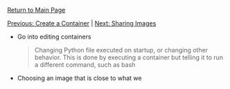 [Return to Main Page](README.md)

[Previous: Create a Container](create_container.md) | [Next: Sharing Images](sharing-images.md)

-  Go into editing containers
   > Changing Python file executed on startup, or changing other behavior. This is done by executing a container but telling it to run a different command, such as bash
-  Choosing an image that is close to what we
